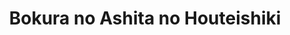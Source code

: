 --- 
title: "Bokura no Ashita no Houteishiki"
publishdate: "2019-7-29T16:48:46+02:00"
src: "https://365manga.net/manga/bokura-no-ashita-no-houteishiki"
image: "https://data.365manga.net/images/thumbnails/6791-bokura-no-ashita-no-houteishiki.jpg"
description: "This is a one shot sequel to 'Bokurani Matsuwaru Etc'!!"
---